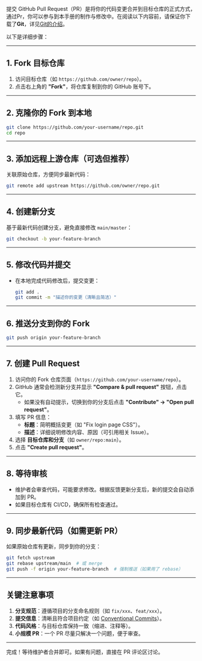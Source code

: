 提交 GitHub Pull Request（PR）是将你的代码变更合并到目标仓库的正式方式，通过Pr，你可以参与到本手册的制作与修改中。在阅读以下内容前，请保证你下载了**Git**，详见[Git的介绍](../常用/工具/Git.md)。

以下是详细步骤：

---

## **1. Fork 目标仓库**
1. 访问目标仓库（如 `https://github.com/owner/repo`）。
2. 点击右上角的 **"Fork"**，将仓库复制到你的 GitHub 账号下。

---

## **2. 克隆你的 Fork 到本地**
```bash
git clone https://github.com/your-username/repo.git
cd repo
```

---

## **3. 添加远程上游仓库（可选但推荐）**
关联原始仓库，方便同步最新代码：
```bash
git remote add upstream https://github.com/owner/repo.git
```

---

## **4. 创建新分支**
基于最新代码创建分支，避免直接修改 `main/master`：
```bash
git checkout -b your-feature-branch
```

---

## **5. 修改代码并提交**
- 在本地完成代码修改后，提交变更：
  ```bash
  git add .
  git commit -m "描述你的变更（清晰且简洁）"
  ```

---

## **6. 推送分支到你的 Fork**
```bash
git push origin your-feature-branch
```

---

## **7. 创建 Pull Request**
1. 访问你的 Fork 仓库页面（`https://github.com/your-username/repo`）。
2. GitHub 通常会检测新分支并显示 **"Compare & pull request"** 按钮，点击它。
   - 如果没有自动提示，切换到你的分支后点击 **"Contribute" → "Open pull request"**。
3. 填写 PR 信息：
   - **标题**：简明概括变更（如 "Fix login page CSS"）。
   - **描述**：详细说明修改内容、原因（可引用相关 Issue）。
4. 选择 **目标仓库和分支**（如 `owner/repo:main`）。
5. 点击 **"Create pull request"**。

---

## **8. 等待审核**
- 维护者会审查代码，可能要求修改。根据反馈更新分支后，新的提交会自动添加到 PR。
- 如果目标仓库有 CI/CD，确保所有检查通过。

---

## **9. 同步最新代码（如需更新 PR）**
如果原始仓库有更新，同步到你的分支：
```bash
git fetch upstream
git rebase upstream/main  # 或 merge
git push -f origin your-feature-branch  # 强制推送（如果用了 rebase）
```

---

## **关键注意事项**
1. **分支规范**：遵循项目的分支命名规则（如 `fix/xxx`、`feat/xxx`）。
2. **提交信息**：清晰且符合项目约定（如 [Conventional Commits](https://www.conventionalcommits.org/)）。
3. **代码风格**：与目标仓库保持一致（缩进、注释等）。
4. **小规模 PR**：一个 PR 尽量只解决一个问题，便于审查。

---

完成！等待维护者合并即可。如果有问题，直接在 PR 评论区讨论。